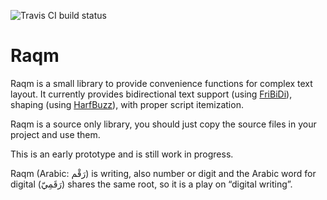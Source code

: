 ![Travis CI build status](https://travis-ci.org/HOST-Oman/libraqm.svg?branch=master)

Raqm
====

Raqm is a small library to provide convenience functions for complex text
layout. It currently provides bidirectional text support (using [FriBiDi][fb]),
shaping (using [HarfBuzz][hb]), with proper script itemization.

Raqm is a source only library, you should just copy the source files in your
project and use them.

This is an early prototype and is still work in progress.

Raqm (Arabic: رَقْم) is writing, also number or digit and the Arabic word for
digital (رَقَمِيّ) shares the same root, so it is a play on “digital writing”.


[fb]: http://fribidi.org
[hb]: http://harfbuzz.org
